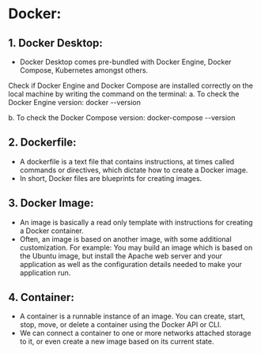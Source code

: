 # Docker:

## 1. Docker Desktop:
- Docker Desktop comes pre-bundled with Docker Engine, Docker Compose, Kubernetes amongst others.

Check if Docker Engine and Docker Compose are installed correctly on the local machine by writing the command on the terminal:
a. To check the Docker Engine version:
  docker --version

b. To check the Docker Compose version:
  docker-compose --version


## 2. Dockerfile:
- A dockerfile is a text file that contains instructions, at times called commands or directives, which dictate how to create a Docker image.
- In short, Docker files are blueprints for creating images.

## 3. Docker Image:
- An image is basically a read only template with instructions for creating a Docker container.
- Often, an image is based on another image, with some additional customization.
For example: You may build an image which is based on the Ubuntu image, but install the Apache web server and your application as well as the configuration details needed to make your application run.

## 4. Container:
- A container is a runnable instance of an image. You can create, start, stop, move, or delete a container using the Docker API or CLI.
- We can connect a container to one or more networks attached storage to it, or even create a new image based on its current state.
